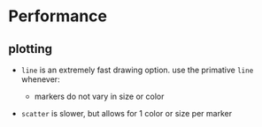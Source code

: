# Performance
## plotting

* `line` is an extremely fast drawing option. use the primative `line` whenever:
  * markers do not vary in size or color
  
* `scatter` is slower, but allows for 1 color or size per marker

